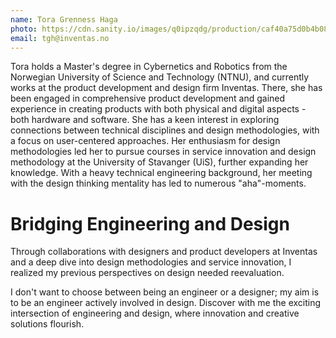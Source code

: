 ```yaml
---
name: Tora Grenness Haga
photo: https://cdn.sanity.io/images/q0ipzqdg/production/caf40a75d0b4b080ed2eb042419a903bc5ec04e9-1080x720.png
email: tgh@inventas.no
---
```


Tora holds a Master's degree in Cybernetics and Robotics from the Norwegian University of Science and Technology (NTNU), and currently works at the product development and design firm Inventas. There, she has been engaged in comprehensive product development and gained experience in creating products with both physical and digital aspects - both hardware and software. She has a keen interest in exploring connections between technical disciplines and design methodologies, with a focus on user-centered approaches. Her enthusiasm for design methodologies led her to pursue courses in service innovation and design methodology at the University of Stavanger (UiS), further expanding her knowledge. With a heavy technical engineering background, her meeting with the design thinking mentality has led to numerous "aha"-moments.

# Bridging Engineering and Design

Through collaborations with designers and product developers at Inventas and a deep dive into design methodologies and service innovation, I realized my previous perspectives on design needed reevaluation.

I don't want to choose between being an engineer or a designer; my aim is to be an engineer actively involved in design. Discover with me the exciting intersection of engineering and design, where innovation and creative solutions flourish.
